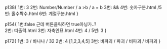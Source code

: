 p138{
1번: 3
2번: Number/Number / a >b / a = b
3번: &&
4번: 숫자구분.html /5번: 홀수짝수.html 6번: 계절구분.html
}

p154{
1번:false 근데 버튼클릭하면 true아닝가..?  
2번: 띠출력.html
3번: 자축인묘.html
4번: 4 / 5번: 3
}

p172{
1번: 3 / 바나나 / 32
2번: 4 [1,2,3,4,5]
3번: 비파괴 / 파괴 / 비파괴 / 비파괴
}
